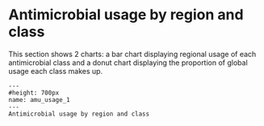 # Antimicrobial usage by region and class
<p>
This section shows 2 charts: a bar chart displaying regional usage of each antimicrobial class and a donut chart displaying the proportion of global usage each class makes up.
</p>

```{figure} ../Images/amu_bar_and_donut.png
---
#height: 700px
name: amu_usage_1
---
Antimicrobial usage by region and class
```
